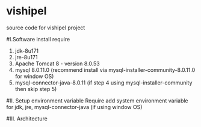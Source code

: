 # vishipel
source code for vishipel project

#I.Software install require
1. jdk-8u171
2. jre-8u171
3. Apache Tomcat 8 - version 8.0.53
4. mysql 8.0.11.0 (recommend install via mysql-installer-community-8.0.11.0 for window OS)
5. mysql-connector-java-8.0.11 (if step 4 using mysql-installer-community then skip step 5)

#II. Setup environment variable
Require add system environment variable for jdk, jre, mysql-connector-java (if using window OS)

#III. Architecture

